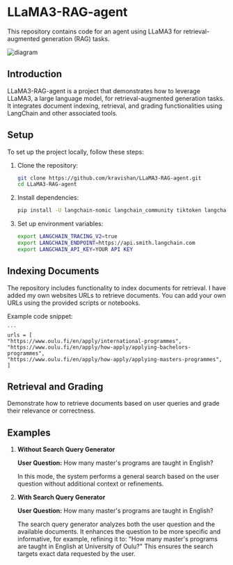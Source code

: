 # LLaMA3-RAG-agent

This repository contains code for an agent using LLaMA3 for retrieval-augmented generation (RAG) tasks.

![diagram](https://github.com/kravishan/LLaMA3-RAG-agent/assets/125926016/d30c27ff-6f56-47f9-bf46-28676c5bfab7)

## Introduction

LLaMA3-RAG-agent is a project that demonstrates how to leverage LLaMA3, a large language model, for retrieval-augmented generation tasks. It integrates document indexing, retrieval, and grading functionalities using LangChain and other associated tools.

## Setup

To set up the project locally, follow these steps:

1. Clone the repository:

   ```bash
   git clone https://github.com/kravishan/LLaMA3-RAG-agent.git
   cd LLaMA3-RAG-agent

2. Install dependencies:

    ```bash
    pip install -U langchain-nomic langchain_community tiktoken langchainhub langchain-openai chromadb langchain langgraph tavily-python nomic[local] langchain-text-splitters

3. Set up environment variables:

     ```bash
    export LANGCHAIN_TRACING_V2=true
    export LANGCHAIN_ENDPOINT=https://api.smith.langchain.com
    export LANGCHAIN_API_KEY=YOUR API KEY

## Indexing Documents

The repository includes functionality to index documents for retrieval. I have added my own websites URLs to retrieve documents. You can add your own URLs using the provided scripts or notebooks.

Example code snippet:

    ```
    urls = [
    "https://www.oulu.fi/en/apply/international-programmes",
    "https://www.oulu.fi/en/apply/how-apply/applying-bachelors-programmes",
    "https://www.oulu.fi/en/apply/how-apply/applying-masters-programmes",
    ]

## Retrieval and Grading

Demonstrate how to retrieve documents based on user queries and grade their relevance or correctness.

## Examples

1. **Without Search Query Generator**

   **User Question:** How many master's programs are taught in English?

   In this mode, the system performs a general search based on the user question without additional context or refinements.

2. **With Search Query Generator**

   **User Question:** How many master's programs are taught in English?

   The search query generator analyzes both the user question and the available documents. It enhances the question to be more specific and informative, for example, refining it to: "How many master's programs are taught in English at University of Oulu?" This ensures the search targets exact data requested by the user.




